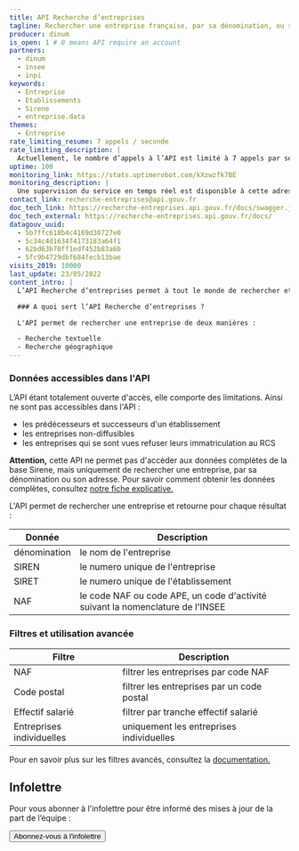 ```yaml
---
title: API Recherche d’entreprises
tagline: Rechercher une entreprise française, par sa dénomination, ou son adresse
producer: dinum
is_open: 1 # 0 means API require an account
partners:
  - dinum
  - insee
  - inpi
keywords:
  - Entreprise
  - Etablissements
  - Sirene
  - entreprise.data
themes:
  - Entreprise
rate_limiting_resume: 7 appels / seconde
rate_limiting_description: |
  Actuellement, le nombre d’appels à l’API est limité à 7 appels par seconde
uptime: 100
monitoring_link: https://stats.uptimerobot.com/kXzwzfk7BE
monitoring_description: |
  Une supervision du service en temps réel est disponible à cette adresse.
contact_link: recherche-entreprises@api.gouv.fr
doc_tech_link: https://recherche-entreprises.api.gouv.fr/docs/swagger.json
doc_tech_external: https://recherche-entreprises.api.gouv.fr/docs/
datagouv_uuid:
  - 5b7ffc618b4c4169d30727e0
  - 5c34c4d1634f4173183a64f1
  - 62bd63b70ff1edf452b83a6b
  - 5fc9b4729dbf684fecb13bae
visits_2019: 10000
last_update: 23/05/2022
content_intro: |
  L’API Recherche d’entreprises permet à tout le monde de rechercher et de trouver une entreprise française.

  ### A quoi sert l’API Recherche d’entreprises ?

  L'API permet de rechercher une entreprise de deux manières :

  - Recherche textuelle
  - Recherche géographique
---
```


### Données accessibles dans l'API

L’API étant totalement ouverte d'accès, elle comporte des limitations. Ainsi ne sont pas accessibles dans l'API :

- les prédécesseurs et successeurs d'un établissement
- les entreprises non-diffusibles
- les entreprises qui se sont vues refuser leurs immatriculation au RCS

**Attention,** cette API ne permet pas d'accèder aux données complètes de la base Sirene, mais uniquement de rechercher une entreprise, par sa dénomination ou son adresse. Pour savoir comment obtenir les données complètes, consultez [notre fiche explicative.](/guides/quelle-api-sirene)

L'API permet de rechercher une entreprise et retourne pour chaque résultat :

| Donnée       | Description                                                                    |
| ------------ | ------------------------------------------------------------------------------ |
| dénomination | le nom de l'entreprise                                                         |
| SIREN        | le numero unique de l'entreprise                                               |
| SIRET        | le numero unique de l'établissement                                            |
| NAF          | le code NAF ou code APE, un code d'activité suivant la nomenclature de l'INSEE |

### Filtres et utilisation avancée

| Filtre                    | Description                                |
| ------------------------- | ------------------------------------------ |
| NAF                       | filtrer les entreprises par code NAF       |
| Code postal               | filtrer les entreprises par un code postal |
| Effectif salarié                       | filtrer par tranche effectif salarié        |
| Entreprises individuelles | uniquement les entreprises individuelles   |

Pour en savoir plus sur les filtres avancés, consultez la [documentation.](/documentation/api-recherche-entreprises)


## Infolettre

Pour vous abonner à l'infolettre pour être informé des mises à jour de la part de l’équipe :

<Button href="https://app.mailjet.com/widget/iframe/zR1/NZO">Abonnez-vous à l'infolettre</Button>

